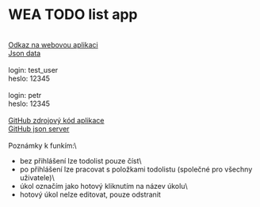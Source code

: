 # WEA TODO list app
\
<a href="https://wea-todolist-kaiser.herokuapp.com/">Odkaz na webovou aplikaci</a>\
<a href="https://wea-todolist-json-server.herokuapp.com/todos">Json data</a>\
\
login: test_user\
heslo: 12345\
\
login: petr\
heslo: 12345\
\
<a href="https://github.com/KaiserPetr/wea_todolist">GitHub zdrojový kód aplikace</a>\
<a href="https://github.com/KaiserPetr/wea_todolist_json_server">GitHub json server</a>\
\
Poznámky k funkím:\
- bez přihlášení lze todolist pouze číst\
- po přihlášení lze pracovat s položkami todolistu (společné pro všechny uživatele)\
- úkol označím jako hotový kliknutím na název úkolu\
- hotový úkol nelze editovat, pouze odstranit